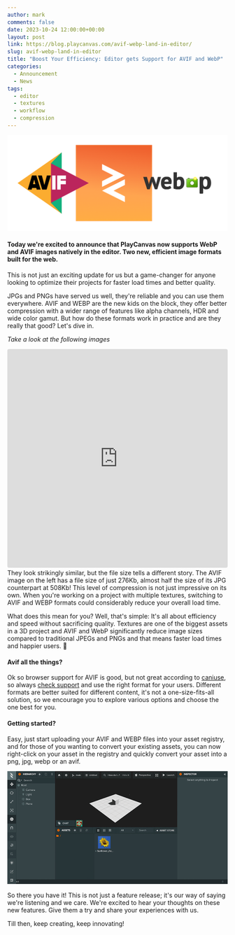 ```yaml
---
author: mark
comments: false
date: 2023-10-24 12:00:00+00:00
layout: post
link: https://blog.playcanvas.com/avif-webp-land-in-editor/
slug: avif-webp-land-in-editor
title: "Boost Your Efficiency: Editor gets Support for AVIF and WebP"
categories:
  - Announcement
  - News
tags:
  - editor
  - textures
  - workflow
  - compression
---
```


![AVIF + WebP Support](/assets/media/avif-webp-icons.png)

#### Today we're excited to announce that PlayCanvas now supports WebP and AVIF images natively in the editor. Two new, efficient image formats built for the web.

This is not just an exciting update for us but a game-changer for anyone looking to optimize their projects for faster load times and better quality.

JPGs and PNGs have served us well, they're reliable and you can use them everywhere. AVIF and WEBP are the new kids on the block, they offer better compression with a wider range of features like alpha channels, HDR and wide color gamut. But how do these formats work in practice and are they really that good? Let's dive in.

_Take a look at the following images_
<br/>
<iframe src="https://codesandbox.io/embed/react-compare-image-forked-myp5cp?fontsize=14&hidenavigation=1&theme=dark"
  style="width:100%; height:500px; border:0; border-radius: 4px; overflow:hidden;"
  title="react-compare-image (forked)"
  allow="accelerometer; ambient-light-sensor; camera; encrypted-media; geolocation; gyroscope; hid; microphone; midi; payment; usb; vr; xr-spatial-tracking"
  sandbox="allow-forms allow-modals allow-popups allow-presentation allow-same-origin allow-scripts"
></iframe>
<br/>
They look strikingly similar, but the file size tells a different story. The AVIF image on the left has a file size of just 276Kb, almost half the size of its JPG counterpart at 508Kb! This level of compression is not just impressive on its own. When you're working on a project with multiple textures, switching to AVIF and WEBP formats could considerably reduce your overall load time.

What does this mean for you? Well, that's simple: It's all about efficiency and speed without sacrificing quality. Textures are one of the biggest assets in a 3D project and AVIF and WebP significantly reduce image sizes compared to traditional JPEGs and PNGs and that means faster load times and happier users. 🙌

#### Avif all the things?

Ok so browser support for AVIF is good, but not great according to [caniuse](https://caniuse.com/?search=avif), so always [check support](https://dev.to/nucliweb/detect-avif-image-support-to-use-in-your-css-4pen) and use the right format for your users. Different formats are better suited for different content, it's not a one-size-fits-all solution, so we encourage you to explore various options and choose the one best for you.

#### Getting started?

Easy, just start uploading your AVIF and WEBP files into your asset registry, and for those of you wanting to convert your existing assets, you can now right-click on your asset in the registry and quickly convert your asset into a png, jpg, webp or an avif.

![Quick Convert](/assets/media/convert-animation.gif)
<br/>

So there you have it! This is not just a feature release; it's our way of saying we're listening and we care. We're excited to hear your thoughts on these new features. Give them a try and share your experiences with us.

Till then, keep creating, keep innovating!
